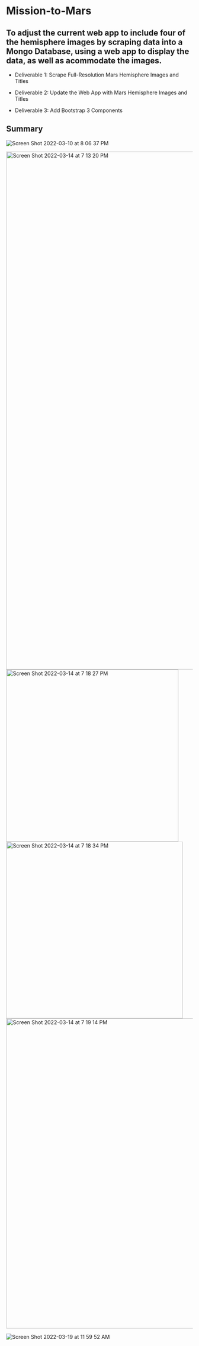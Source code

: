 # Mission-to-Mars

## To adjust the current web app to include four of the hemisphere images by scraping data into a Mongo Database, using a web app to display the data, as well as acommodate the images. 

* Deliverable 1: Scrape Full-Resolution Mars Hemisphere Images and Titles

* Deliverable 2: Update the Web App with Mars Hemisphere Images and Titles

* Deliverable 3: Add Bootstrap 3 Components

## Summary

![Screen Shot 2022-03-10 at 8 06 37 PM](https://user-images.githubusercontent.com/95730183/158287677-4d86fde1-b5fc-4c83-9d4d-a1e2bc019ab2.png)


<img width="1398" alt="Screen Shot 2022-03-14 at 7 13 20 PM" src="https://user-images.githubusercontent.com/95730183/158287759-d39b150b-c4c2-4dfe-a787-5c7b33f86ea4.png">

<img width="465" alt="Screen Shot 2022-03-14 at 7 18 27 PM" src="https://user-images.githubusercontent.com/95730183/158287778-b636e123-70ff-4ba5-b3d9-bd154ac6b5ec.png">

<img width="477" alt="Screen Shot 2022-03-14 at 7 18 34 PM" src="https://user-images.githubusercontent.com/95730183/158287784-8e0a86c4-6660-43c9-ad6c-5987549b0a74.png">


<img width="837" alt="Screen Shot 2022-03-14 at 7 19 14 PM" src="https://user-images.githubusercontent.com/95730183/158288091-bad723ed-c3fb-4985-8772-eb528ec87c9c.png">


![Screen Shot 2022-03-19 at 11 59 52 AM](https://user-images.githubusercontent.com/95730183/159133787-0393b7d0-0ff0-49ff-90cb-933c986a81a8.png)

